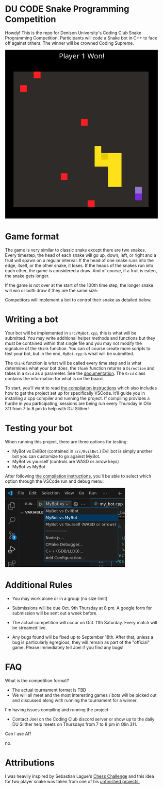 # DU CODE Snake Programming Competition

Howdy! This is the repo for Denison University's Coding Club Snake
Programming Competition. Participants will code a Snake bot in C++ to
face off against others. The winner will be crowned Coding Supreme.

![Screenshot of the multiplayer snake game](./README-assets/snake-screenshot.png)

# Game format

The game is very similar to classic snake except there are two snakes.
Every timestep, the head of each snake will go up, down, left, or right and
a fruit will spawn on a regular interval. If the head of one snake runs into the
edge, itself, or the other snake, it loses. If the heads of the snakes run into
each other, the game is considered a draw. And of course, if a fruit is eaten,
the snake gets longer.

If the game is not over at the start of the 100th time step, the longer snake
will win or both draw if they are the same size.

Competitors will implement a bot to control their snake as detailed below.

# Writing a bot

Your bot will be implemented in `src/MyBot.cpp`, this is what will be
submitted. You may write additional helper methods and functions but they
must be contained within that single file and you may not modify the
signature of the `think` function. You can of course create more scripts
to test your bot, but in the end, `MyBot.cpp` is what will be submitted.

The `think` function is what will be called every time step and is what
determines what your bot does. the `think` function returns a `Direction` and
takes in a `Grid` as a parameter. See the
[documentation](https://joel-singh.github.io/denison-snake-programming-competition/).
The `Grid` class contains the information for what is on the board.

To start, you'll want to read [the compilation
instructions](https://joel-singh.github.io/denison-snake-programming-competition/md_documentation_2COMPILING.html)
which also includes how to get the project set up for specifically VSCode.
It'll guide you in installing a cpp compiler and running the project. If
compiling provides a hurdle in you participating, sessions are being run every
Thursday in Olin 311 from 7 to 8 pm to help with DU Slither!

# Testing your bot

When running this project, there are three options for testing: 

- MyBot vs EvilBot (contained in `src/EvilBot`.) Evil bot is simply another bot you can customize to go against MyBot.
- MyBot vs yourself (controls are WASD or arrow keys)
- MyBot vs MyBot

After following [the compilation
instructions](https://joel-singh.github.io/denison-snake-programming-competition/md_documentation_2COMPILING.html), you'll be able to select which option through the VSCode run and debug menu:

![VSCode run and debug menu with options for every operating system](./README-assets/run-and-debug-in-vs-code.png)

# Additional Rules

- You may work alone or in a group (no size limit)

- Submissions will be due Oct. 9th Thursday at 8 pm. A google form for submission will be sent out a week before.

- The actual competition will occur on Oct. 11th Saturday. Every match will be streamed live.

- Any bugs found will be fixed up to September 18th. After that, unless a bug
is particularly egregious, they will remain as part of the "official" game.
Please immediately tell Joel if you find any bugs!

# FAQ

What is the competition format?

- The actual tournament format is TBD
- We will all meet and the most interesting games / bots will be picked
out and discussed along with running the tournament for a winner.

I'm having issues compiling and running the project

- Contact Joel on the Coding Club discord server or show up to the daily DU Slither help meets on Thursdays from 7 to 8 pm in Olin 311.

Can I use AI?

no.

# Attributions

I was heavily inspired by Sebastian Lague's [Chess Challenge](https://github.com/SebLague/Chess-Challenge) and this idea for two player snake was taken from one of his [unfinished projects.](https://youtu.be/kIMHRQWorkE?t=711)
